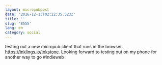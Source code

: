 ```yaml
---
layout: micropubpost
date: '2016-12-13T02:22:35.523Z'
title: ''
slug: '8555'
lang: en
category: social
---
```

testing out a new micropub client that runs in the browser. https://inklings.io/inkstone. Looking forward to testing out on my phone for another way to go #indieweb
